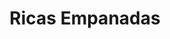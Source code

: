 ---
title: "Ricas Empanadas"
url: /ciudad-autonoma-de-buenos-aires/ricas-empanadas/
shop: Allgemein
---